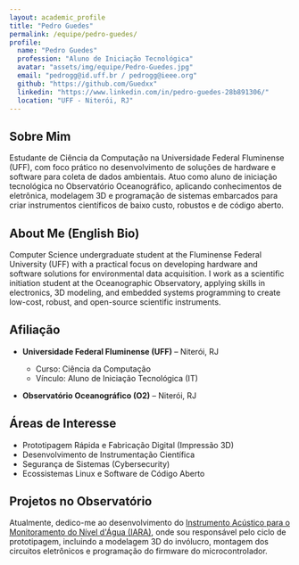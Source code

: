 ```yaml
---
layout: academic_profile
title: "Pedro Guedes"
permalink: /equipe/pedro-guedes/
profile:
  name: "Pedro Guedes"
  profession: "Aluno de Iniciação Tecnológica"
  avatar: "assets/img/equipe/Pedro-Guedes.jpg"
  email: "pedrogg@id.uff.br / pedrogg@ieee.org"
  github: "https://github.com/Guedxx"
  linkedin: "https://www.linkedin.com/in/pedro-guedes-28b891306/"
  location: "UFF - Niterói, RJ"
---
```


## Sobre Mim

Estudante de Ciência da Computação na Universidade Federal Fluminense (UFF), com foco prático no desenvolvimento de soluções de hardware e software para coleta de dados ambientais. Atuo como aluno de iniciação tecnológica no Observatório Oceanográfico, aplicando conhecimentos de eletrônica, modelagem 3D e programação de sistemas embarcados para criar instrumentos científicos de baixo custo, robustos e de código aberto.

## About Me (English Bio)

Computer Science undergraduate student at the Fluminense Federal University (UFF) with a practical focus on developing hardware and software solutions for environmental data acquisition. I work as a scientific initiation student at the Oceanographic Observatory, applying skills in electronics, 3D modeling, and embedded systems programming to create low-cost, robust, and open-source scientific instruments.

## Afiliação

- **Universidade Federal Fluminense (UFF)** – Niterói, RJ  
  - Curso: Ciência da Computação  
  - Vínculo: Aluno de Iniciação Tecnológica (IT)

- **Observatório Oceanográfico (O2)** – Niterói, RJ

## Áreas de Interesse

- Prototipagem Rápida e Fabricação Digital (Impressão 3D)  
- Desenvolvimento de Instrumentação Científica  
- Segurança de Sistemas (Cybersecurity)  
- Ecossistemas Linux e Software de Código Aberto

## Projetos no Observatório

Atualmente, dedico-me ao desenvolvimento do [Instrumento Acústico para o Monitoramento do Nível d'Água (IARA)](_projetos/iara-instrumento-acustico-para-o-monitoramento-do-nivel-dagua.md.), onde sou responsável pelo ciclo de prototipagem, incluindo a modelagem 3D do invólucro, montagem dos circuitos eletrônicos e programação do firmware do microcontrolador.
